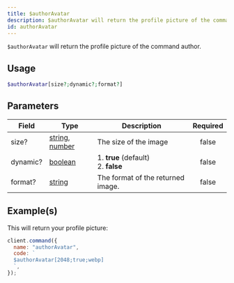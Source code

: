 ```yaml
---
title: $authorAvatar
description: $authorAvatar will return the profile picture of the command author.
id: authorAvatar
---
```


`$authorAvatar` will return the profile picture of the command author.

## Usage

```php
$authorAvatar[size?;dynamic?;format?]
```

## Parameters

| Field    | Type                                                                                                                                                                                                 | Description                               | Required |
| -------- | ---------------------------------------------------------------------------------------------------------------------------------------------------------------------------------------------------- | ----------------------------------------- | :------: |
| size?    | [string](https://developer.mozilla.org/en-US/docs/Web/JavaScript/Reference/Global_Objects/String), [number](https://developer.mozilla.org/en-US/docs/Web/JavaScript/Reference/Global_Objects/Number) | The size of the image                     |  false   |
| dynamic? | [boolean](https://developer.mozilla.org/en-US/docs/Web/JavaScript/Reference/Global_Objects/Boolean)                                                                                                  | 1. **true** (default) <br /> 2. **false** |  false   |
| format?  | [string](https://developer.mozilla.org/en-US/docs/Web/JavaScript/Reference/Global_Objects/String)                                                                                                    | The format of the returned image.         |  false   |

## Example(s)

This will return your profile picture:

```javascript
client.command({
  name: "authorAvatar",
  code: `
  $authorAvatar[2048;true;webp]
  `,
});
```
